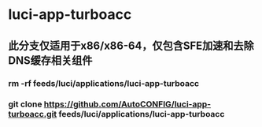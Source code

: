 # luci-app-turboacc
## 此分支仅适用于x86/x86-64，仅包含SFE加速和去除DNS缓存相关组件
### rm -rf feeds/luci/applications/luci-app-turboacc
### git clone https://github.com/AutoCONFIG/luci-app-turboacc.git feeds/luci/applications/luci-app-turboacc
